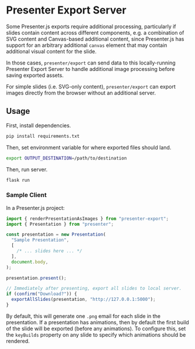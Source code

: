 # Presenter Export Server

Some Presenter.js exports require additional processing, particularly if
slides contain content across different components, e.g. a combination of SVG
content and Canvas-based additional content, since Presenter.js has support
for an arbitrary additional `canvas` element that may contain additional
visual content for the slide.

In those cases, `presenter/export` can send data to this locally-running
Presenter Export Server to handle additional image processing before saving
exported assets.

For simple slides (i.e. SVG-only content), `presenter/export` can export
images directly from the browser without an additional server.

## Usage

First, install dependencies.

```bash
pip install requirements.txt
```

Then, set environment variable for where exported files should land.

```bash
export OUTPUT_DESTINATION=/path/to/destination
```

Then, run server.

```bash
flask run
```

### Sample Client

In a Presenter.js project:

```typescript
import { renderPresentationAsImages } from "presenter-export";
import { Presentation } from "presenter";

const presentation = new Presentation(
  "Sample Presentation",
  [
    /* ... slides here ... */
  ],
  document.body,
);

presentation.present();

// Immediately after presenting, export all slides to local server.
if (confirm("Download?")) {
  exportAllSlides(presentation, "http://127.0.0.1:5000");
}
```

By default, this will generate one `.png` email for each slide in the
presentation. If a presentation has animations, then by default the first build
of the slide will be exported (before any animations). To configure this, set
the `keyBuilds` property on any slide to specify which animations should be
rendered.
